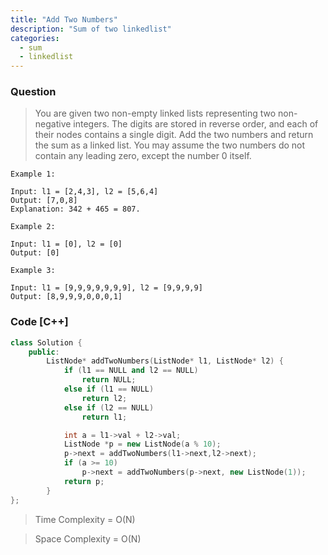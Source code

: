 ```yaml
---
title: "Add Two Numbers"
description: "Sum of two linkedlist"
categories:
  - sum
  - linkedlist
---
```


### Question

> You are given two non-empty linked lists representing two non-negative integers. The digits are stored in reverse order, and each of their nodes contains a single digit. Add the two numbers and return the sum as a linked list.
> You may assume the two numbers do not contain any leading zero, except the number 0 itself.

```
Example 1:

Input: l1 = [2,4,3], l2 = [5,6,4]
Output: [7,0,8]
Explanation: 342 + 465 = 807.

Example 2:

Input: l1 = [0], l2 = [0]
Output: [0]

Example 3:

Input: l1 = [9,9,9,9,9,9,9], l2 = [9,9,9,9]
Output: [8,9,9,9,0,0,0,1]
```

### Code [C++]

```cpp
class Solution {
	public:
		ListNode* addTwoNumbers(ListNode* l1, ListNode* l2) {
			if (l1 == NULL and l2 == NULL) 
                return NULL;
			else if (l1 == NULL) 
                return l2; 
			else if (l2 == NULL) 
                return l1; 

			int a = l1->val + l2->val;
			ListNode *p = new ListNode(a % 10);
			p->next = addTwoNumbers(l1->next,l2->next);
			if (a >= 10) 
                p->next = addTwoNumbers(p->next, new ListNode(1));
			return p;
		}
};
```

> Time Complexity = O(N)

> Space Complexity = O(N)
